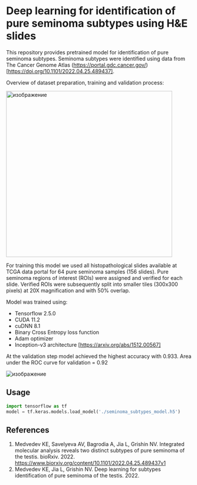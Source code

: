# Deep learning for identification of pure seminoma subtypes using H&E slides

This repository provides pretrained model for identification of pure seminoma subtypes. Seminoma subtypes were identified using data from The Cancer Genome Atlas (https://portal.gdc.cancer.gov/) [https://doi.org/10.1101/2022.04.25.489437].

Overview of dataset preparation, training and validation process:

<img width="450" alt="изображение" src="https://user-images.githubusercontent.com/95879893/167447521-6b29153e-2596-4931-9a10-af597747da6e.png">


For training this model we used all histopathological slides available at TCGA data portal for 64 pure seminoma samples (156 slides). Pure seminoma regions of interest (ROIs) were assigned and verified for each slide. Verified ROIs were subsequently split into smaller tiles (300x300 pixels) at 20X magnification and with 50% overlap.

Model was trained using:
- Tensorflow 2.5.0
- CUDA 11.2 
- cuDNN 8.1
- Binary Cross Entropy loss function
- Adam optimizer 
- Inception-v3 architecture [https://arxiv.org/abs/1512.00567]

At the validation step model achieved the highest accuracy with 0.933.
Area under the ROC curve for validation = 0.92

![изображение](https://user-images.githubusercontent.com/95879893/167448397-e625b17c-fa6d-487f-b0fe-7e4bb245d7a9.png)

## Usage

```python
import tensorflow as tf
model = tf.keras.models.load_model('./seminoma_subtypes_model.h5')
```

## References
1. Medvedev KE, Savelyeva AV, Bagrodia A, Jia L, Grishin NV. Integrated molecular analysis reveals two distinct subtypes of pure seminoma of the testis. bioRxiv. 2022. https://www.biorxiv.org/content/10.1101/2022.04.25.489437v1
2. Medvedev KE, Jia L, Grishin NV. Deep learning for subtypes identification of pure seminoma of the testis. 2022.


